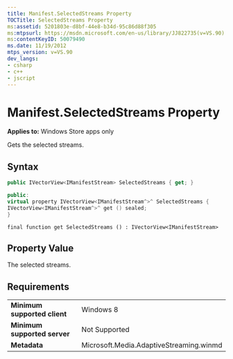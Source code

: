 ```yaml
---
title: Manifest.SelectedStreams Property
TOCTitle: SelectedStreams Property
ms:assetid: 5201803e-d8bf-44e8-b34d-95c86d88f305
ms:mtpsurl: https://msdn.microsoft.com/en-us/library/JJ822735(v=VS.90)
ms:contentKeyID: 50079490
ms.date: 11/19/2012
mtps_version: v=VS.90
dev_langs:
- csharp
- c++
- jscript
---
```


# Manifest.SelectedStreams Property

**Applies to:** Windows Store apps only

Gets the selected streams.

## Syntax

``` csharp
public IVectorView<IManifestStream> SelectedStreams { get; }
```

``` c++
public:
virtual property IVectorView<IManifestStream^>^ SelectedStreams {
IVectorView<IManifestStream^>^ get () sealed;
}
```

``` jscript
final function get SelectedStreams () : IVectorView<IManifestStream>
```

## Property Value

The selected streams.

## Requirements

|||
|--- |--- |
|**Minimum supported client**|Windows 8|
|**Minimum supported server**|Not Supported|
|**Metadata**|Microsoft.Media.AdaptiveStreaming.winmd|

